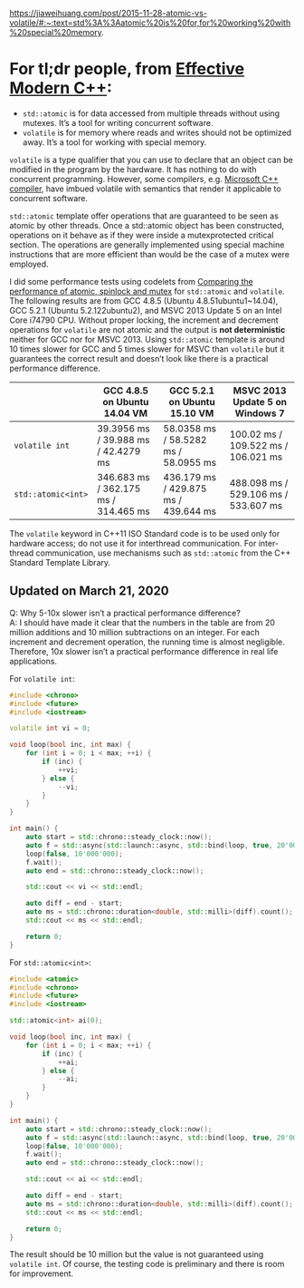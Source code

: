 https://jiaweihuang.com/post/2015-11-28-atomic-vs-volatile/#:~:text=std%3A%3Aatomic%20is%20for,for%20working%20with%20special%20memory.

# For tl;dr people, from [Effective Modern C++](http://shop.oreilly.com/product/0636920033707.do):

- `std::atomic` is for data accessed from multiple threads without using mutexes. It’s a tool for
  writing concurrent software.
- `volatile` is for memory where reads and writes should not be optimized away. It’s a tool for
  working with special memory.

`volatile` is a type qualifier that you can use to declare that an object can be modified in the
program by the hardware. It has nothing to do with concurrent programming. However, some compilers,
e.g. [Microsoft C++ compiler](https://msdn.microsoft.com/en-us/library/12a04hfd%28v=vs.140%29.aspx),
have imbued volatile with semantics that render it applicable to concurrent software.

`std::atomic` template offer operations that are guaranteed to be seen as atomic by other threads.
Once a std::atomic object has been constructed, operations on it behave as if they were inside a
mutex­protected critical section. The operations are generally implemented using special machine
instructions that are more efficient than would be the case of a mutex were employed.

I did some performance tests using codelets from
[Comparing the performance of atomic, spinlock and mutex](http://demin.ws/blog/english/2012/05/05/atomic-spinlock-mutex/)
for `std::atomic` and `volatile`. The following results are from GCC 4.8.5 (Ubuntu
4.8.5­1ubuntu1~14.04), GCC 5.2.1 (Ubuntu 5.2.1­22ubuntu2), and MSVC 2013 Update 5 on an Intel Core
i7­4790 CPU. Without proper locking, the increment and decrement operations for `volatile` are not
atomic and the output is **not deterministic** neither for GCC nor for MSVC 2013. Using
`std::atomic` template is around 10 times slower for GCC and 5 times slower for MSVC than `volatile`
but it guarantees the correct result and doesn’t look like there is a practical performance
difference.

|                    | GCC 4.8.5 on Ubuntu 14.04 VM         | GCC 5.2.1 on Ubuntu 15.10 VM         | MSVC 2013 Update 5 on Windows 7      |
| ------------------ | ------------------------------------ | ------------------------------------ | ------------------------------------ |
| `volatile int`     | 39.3956 ms / 39.988 ms / 42.4279 ms  | 58.0358 ms / 58.5282 ms / 58.0955 ms | 100.02 ms / 109.522 ms / 106.021 ms  |
| `std::atomic<int>` | 346.683 ms / 362.175 ms / 314.465 ms | 436.179 ms / 429.875 ms / 439.644 ms | 488.098 ms / 529.106 ms / 533.607 ms |

The `volatile` keyword in C++11 ISO Standard code is to be used only for hardware access; do not use
it for inter­thread communication. For inter­thread communication, use mechanisms such as
`std::atomic` from the C++ Standard Template Library.

## Updated on March 21, 2020

Q: Why 5-10x slower isn’t a practical performance difference?  
A: I should have made it clear that the numbers in the table are from 20 million additions and 10
million subtractions on an integer. For each increment and decrement operation, the running time is
almost negligible. Therefore, 10x slower isn’t a practical performance difference in real life
applications.

For `volatile int`:

```c++
#include <chrono>
#include <future>
#include <iostream>

volatile int vi = 0;

void loop(bool inc, int max) {
    for (int i = 0; i < max; ++i) {
        if (inc) {
            ++vi;
        } else {
            --vi;
        }
    }
}

int main() {
    auto start = std::chrono::steady_clock::now();
    auto f = std::async(std::launch::async, std::bind(loop, true, 20'000'000));
    loop(false, 10'000'000);
    f.wait();
    auto end = std::chrono::steady_clock::now();

    std::cout << vi << std::endl;

    auto diff = end - start;
    auto ms = std::chrono::duration<double, std::milli>(diff).count();
    std::cout << ms << std::endl;

    return 0;
}
```

For `std::atomic<int>`:

```c++
#include <atomic>
#include <chrono>
#include <future>
#include <iostream>

std::atomic<int> ai(0);

void loop(bool inc, int max) {
    for (int i = 0; i < max; ++i) {
        if (inc) {
            ++ai;
        } else {
            --ai;
        }
    }
}

int main() {
    auto start = std::chrono::steady_clock::now();
    auto f = std::async(std::launch::async, std::bind(loop, true, 20'000'000));
    loop(false, 10'000'000);
    f.wait();
    auto end = std::chrono::steady_clock::now();

    std::cout << ai << std::endl;

    auto diff = end - start;
    auto ms = std::chrono::duration<double, std::milli>(diff).count();
    std::cout << ms << std::endl;

    return 0;
}
```

The result should be 10 million but the value is not guaranteed using `volatile int`. Of course, the
testing code is preliminary and there is room for improvement.
